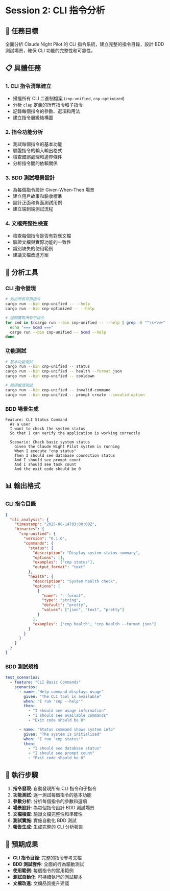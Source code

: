 # Session 2: CLI 指令分析

## 🎯 任務目標

全面分析 Claude Night Pilot 的 CLI 指令系統，建立完整的指令目錄，設計 BDD 測試場景，確保 CLI 功能的完整性和可靠性。

## 📋 具體任務

### 1. CLI 指令清單建立

- 掃描所有 CLI 二進制檔案 (`cnp-unified`, `cnp-optimized`)
- 分析 `clap` 定義的所有指令和子指令
- 記錄每個指令的參數、選項和用法
- 建立指令層級結構圖

### 2. 指令功能分析

- 測試每個指令的基本功能
- 驗證指令的輸入輸出格式
- 檢查錯誤處理和邊界條件
- 分析指令間的依賴關係

### 3. BDD 測試場景設計

- 為每個指令設計 Given-When-Then 場景
- 建立用戶故事和驗收標準
- 設計正面和負面測試用例
- 建立端到端測試流程

### 4. 文檔完整性檢查

- 檢查每個指令是否有對應文檔
- 驗證文檔與實際功能的一致性
- 識別缺失的使用範例
- 建議文檔改進方案

## 🔧 分析工具

### CLI 指令發現

```bash
# 列出所有可用指令
cargo run --bin cnp-unified -- --help
cargo run --bin cnp-optimized -- --help

# 遞歸獲取所有子指令
for cmd in $(cargo run --bin cnp-unified -- --help | grep -E "^\s+\w+" | awk '{print $1}'); do
  echo "=== $cmd ==="
  cargo run --bin cnp-unified -- $cmd --help
done
```

### 功能測試

```bash
# 基本功能測試
cargo run --bin cnp-unified -- status
cargo run --bin cnp-unified -- health --format json
cargo run --bin cnp-unified -- cooldown

# 錯誤處理測試
cargo run --bin cnp-unified -- invalid-command
cargo run --bin cnp-unified -- prompt create --invalid-option
```

### BDD 場景生成

```gherkin
Feature: CLI Status Command
  As a user
  I want to check the system status
  So that I can verify the application is working correctly

  Scenario: Check basic system status
    Given the Claude Night Pilot system is running
    When I execute "cnp status"
    Then I should see database connection status
    And I should see prompt count
    And I should see task count
    And the exit code should be 0
```

## 📊 輸出格式

### CLI 指令目錄

```json
{
  "cli_analysis": {
    "timestamp": "2025-08-14T03:00:00Z",
    "binaries": {
      "cnp-unified": {
        "version": "0.1.0",
        "commands": {
          "status": {
            "description": "Display system status summary",
            "options": [],
            "examples": ["cnp status"],
            "output_format": "text"
          },
          "health": {
            "description": "System health check",
            "options": [
              {
                "name": "--format",
                "type": "string",
                "default": "pretty",
                "values": ["json", "text", "pretty"]
              }
            ],
            "examples": ["cnp health", "cnp health --format json"]
          }
        }
      }
    }
  }
}
```

### BDD 測試規格

```yaml
test_scenarios:
  - feature: "CLI Basic Commands"
    scenarios:
      - name: "Help command displays usage"
        given: "The CLI tool is available"
        when: "I run 'cnp --help'"
        then:
          - "I should see usage information"
          - "I should see available commands"
          - "Exit code should be 0"

      - name: "Status command shows system info"
        given: "The system is initialized"
        when: "I run 'cnp status'"
        then:
          - "I should see database status"
          - "I should see prompt count"
          - "Exit code should be 0"
```

## 🚀 執行步驟

1. **指令發現**: 自動發現所有 CLI 指令和子指令
2. **功能測試**: 逐一測試每個指令的基本功能
3. **參數分析**: 分析每個指令的參數和選項
4. **場景設計**: 為每個指令設計 BDD 測試場景
5. **文檔檢查**: 驗證文檔完整性和準確性
6. **測試實施**: 實施自動化 BDD 測試
7. **報告生成**: 生成完整的 CLI 分析報告

## 📝 預期成果

- **CLI 指令目錄**: 完整的指令參考文檔
- **BDD 測試套件**: 全面的行為驅動測試
- **使用範例**: 每個指令的實用範例
- **測試自動化**: 可持續執行的測試腳本
- **文檔改進**: 文檔品質提升建議
